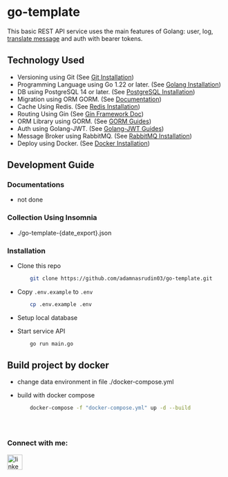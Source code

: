 # go-template
 This basic REST API service uses the main features of Golang: user, log, [translate message](https://github.com/adamnasrudin03/go-template/blob/main/pkg/helpers/languange.go#L45) and auth with bearer tokens.

## Technology Used
- Versioning using Git (See <a href="https://git-scm.com/book/en/v2/Getting-Started-Installing-Git" target="_blank">Git Installation</a>)
- Programming Language using Go 1.22 or later. (See <a href="https://golang.org/doc/install" target="_blank">Golang Installation</a>)
- DB using PostgreSQL 14 or later. (See <a href="https://www.postgresql.org/download/" target="_blank">PostgreSQL Installation</a>)
- Migration using ORM GORM. (See <a href="https://gorm.io/docs/migration.html" target="_blank">Documentation</a>)
- Cache Using Redis. (See <a href="https://redis.io/docs/latest/operate/oss_and_stack/install/install-redis/" target="_blank">Redis Installation</a>)
- Routing Using Gin (See <a href="https://gin-gonic.com/docs/quickstart/" target="_blank">Gin Framework Doc</a>)
- ORM Library using GORM. (See <a href="https://gorm.io/docs/index.html" target="_blank">GORM Guides</a>)
- Auth using Golang-JWT. (See <a href="https://github.com/golang-jwt/jwt" target="_blank">Golang-JWT Guides</a>)
- Message Broker using RabbitMQ. (See <a href="https://www.rabbitmq.com/docs/download/" target="_blank">RabbitMQ Installation</a>)
- Deploy using Docker. (See <a href="https://docs.docker.com/desktop/" target="_blank">Docker Installation</a>)


## Development Guide

### Documentations
- not done

### Collection Using Insomnia
- ./go-template-{date_export}.json
  
### Installation
- Clone this repo

    ```sh
        git clone https://github.com/adamnasrudin03/go-template.git
    ```

- Copy `.env.example` to `.env`

    ```sh
        cp .env.example .env
    ```
- Setup local database
- Start service API
    ```sh
        go run main.go
    ```

## Build project by docker
- change data environment in file ./docker-compose.yml
- build with docker compose

    ```sh
        docker-compose -f "docker-compose.yml" up -d --build 
    ```


###

<br clear="both">
<h3 align="left">Connect with me:</h3>
<div align="left">
  <a href="https://www.linkedin.com/in/adam-nasrudin/" target="_blank">
    <img src="https://img.shields.io/static/v1?message=LinkedIn&logo=linkedin&label=&color=0077B5&logoColor=white&labelColor=&style=for-the-badge" height="35" alt="linkedin logo"  />
  </a>
</div>

###